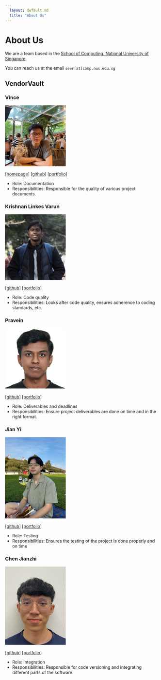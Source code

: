 ```yaml
---
  layout: default.md
  title: "About Us"
---
```


# About Us

We are a team based in the [School of Computing, National University of Singapore](http://www.comp.nus.edu.sg).

You can reach us at the email `seer[at]comp.nus.edu.sg`

## VendorVault

### Vince

<img src="images/vinc3leong.png" width="200px">

[[homepage](http://www.comp.nus.edu.sg/~damithch)]
[[github](https://github.com/vinc3leong)]
[[portfolio](team/johndoe.md)]

* Role: Documentation
* Responsibilities: Responsible for the quality of various project documents.


### Krishnan Linkes Varun

<img src="images/linkesv.png" width="200px">

[[github](http://github.com/linkesV)]
[[portfolio](team/johndoe.md)]

* Role: Code quality
* Responsibilities: Looks after code quality, ensures adherence to coding standards, etc.

### Pravein

<img src="images/prave1n.png" width="200px">

[[github](http://github.com/prave1n)] [[portfolio](team/johndoe.md)]

* Role: Deliverables and deadlines
* Responsibilities: Ensure project deliverables are done on time and in the right format.

### Jian Yi

<img src="images/ngjianyi.png" width="200px">

[[github](http://github.com/ngjianyi)]
[[portfolio](team/johndoe.md)]

* Role: Testing
* Responsibilities: Ensures the testing of the project is done properly and on time

### Chen Jianzhi

<img src="images/cjianzhi.png" width="200px">

[[github](http://github.com/cjianzhi)]
[[portfolio](team/johndoe.md)]

* Role: Integration
* Responsibilities: Responsible for code versioning and integrating different parts of the software. 

